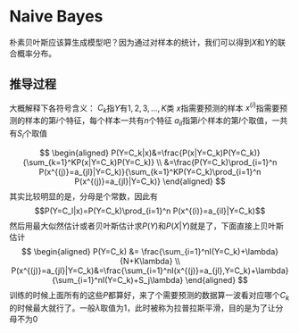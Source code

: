 # Naive Bayes
朴素贝叶斯应该算生成模型吧？因为通过对样本的统计，我们可以得到$X$和$Y$的联合概率分布。
## 推导过程
大概解释下各符号含义：
$C_k$指$Y$有$1,2,3,...,K$类
$x$指需要预测的样本
$x^{(i)}$指需要预测的样本的第$i$个特征，每个样本一共有$n$个特征
$a_{il}$指第$i$个样本的第$l$个取值，一共有$S_i$个取值

$$
    \begin{aligned}
        P(Y=C_k|x)&=\frac{P(x|Y=C_k)P(Y=C_k)}{\sum_{k=1}^KP(x|Y=C_k)P(Y=C_k)} \\
        &=\frac{P(Y=C_k)\prod_{i=1}^n P(x^{(j)}=a_{jl}|Y=C_k)}{\sum_{k=1}^KP(Y=C_k)\prod_{i=1}^n P(x^{(j)}=a_{jl}|Y=C_k)}
    \end{aligned}
$$
其实比较明显的是，分母是个常数，因此有
$$P(Y=C_l|x)=P(Y=C_k)\prod_{i=1}^n P(x^{(i)}=a_{il}|Y=C_k)$$
然后用最大似然估计或者贝叶斯估计求$P(Y)$和$P(X|Y)$就是了，下面直接上贝叶斯估计
$$
    \begin{aligned}
        P(Y=C_k) &= \frac{\sum_{i=1}^nI(Y=C_k)+\lambda}{N+K\lambda} \\
        P(x^{(j)}=a_{jl}|Y=C_k)&=\frac{\sum_{i=1}^nI(x^{(j)}=a_{jl},Y=C_k)+\lambda}{\sum_{i=1}^nI(Y=C_k)+S_j\lambda}
    \end{aligned}
$$
训练的时候上面所有的这些$P$都算好，来了个需要预测的数据算一波看对应哪个$C_k$的时候最大就行了。一般$\lambda$取值为1，此时被称为拉普拉斯平滑，目的是为了让分母不为0